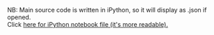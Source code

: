 NB: Main source code is written in iPython, so it will display as .json if opened.
<br />
Click <a href="https://github.com/dharmahound/datascience/blob/master/nyt-sentiment/whatnewsisgoodnews.ipynb">here for iPython notebook file (it's more readable).